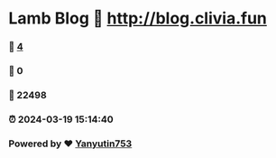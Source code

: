 # Lamb Blog :link: http://blog.clivia.fun 
### :page_facing_up: [4](http://blog.clivia.fun/tag.html) 
### :speech_balloon: 0 
### :hibiscus: 22498 
### :alarm_clock: 2024-03-19 15:14:40 
### Powered by :heart: [Yanyutin753](https://github.com/Yanyutin753/Gmeek)
